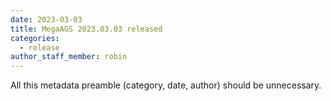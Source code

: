 ```yaml
---
date: 2023-03-03
title: MegaAGS 2023.03.03 released
categories:
  - release
author_staff_member: robin
---
```

All this metadata preamble (category, date, author) should be unnecessary.
